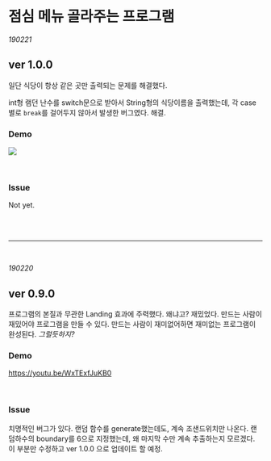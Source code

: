 # 점심 메뉴 골라주는 프로그램

*190221*

## ver 1.0.0

일단 식당이 항상 같은 곳만 출력되는 문제를 해결했다. 

int형 램던 난수를 switch문으로 받아서 String형의 식당이름을 출력했는데, 각 case별로 `break`를 걸어두지 않아서 발생한 버그였다. 해결.

### Demo

[![](https://lh3.googleusercontent.com/5uC4QFlQHD6aI3pv2qMISC2McEz-A2gqQZeb5cBZ_eHS7HIp0yozgYzr-yRG1ecSJs03iskGYdPsVJb48hUzgfs_uvzRIz-nTw9YGTrApUYPf8tMAWDpK0UTE4zKBde1fXfAmFwyrOJknWOB3DWGvOnGYr3nWeejNjI6N2DmdBSRBbQw1VhhwgUC3AWyuaMqfvk2wE0bLVJHjSxYxEgHNFg7cT6PISsWwbaTaFVG2POdzqfsyHAwC5lgp9U9Jdf8JB_4YQYgv77OQbaJKQearfEZ0Q0jTtpKuU_PVLTVBDACFghd9zjv6sYmtgp2wGHhFYBqeQ0i0oX8lYtjnlGIt7m-SPQNJ2Zzj4-VheMIblNbjk3z898tWuORg9spnqdTNY8nMHB3QTiGnqFDRc94GDMCJrf6yyIdObIrmBTQjr6U7FkMVaFYpmVotO5_uXY77gLKB9iXORIz0HYlevcH7BUbOzLhHBXvu0oP3m3cM3x2KBGilBBH6D5iJytwAqTkl8kKbpRgWaaW-knSyO8v-7RrPql3JWlCpzcXwpOxIfCTOJzmgbOGvkW4OpCpeA2KcY7OA_K3lHBaY_A3bBq5Jaf-euLxdmoZbuI7Ig0Y27pts-gqki6dP3PxZJsQ-5mxwFML8TxOpSyE-WoQlFB3S9ZTmHmrKWp1=w998-h430-no)](https://youtu.be/sHPZaSA48Yg)



<br>

### Issue

Not yet.

<br>

<br>

---

<br>

*190220*

## ver 0.9.0

프로그램의 본질과 무관한 Landing 효과에 주력했다. 왜냐고? 재밌었다. 만드는 사람이 재밌어야 프로그램을 만들 수 있다. 만드는 사람이 재미없어하면 재미없는 프로그램이 완성된다.   *그럴듯하지?*

### Demo

https://youtu.be/WxTExfJuKB0

<br>

### Issue

치명적인 버그가 있다. 랜덤 함수를 generate했는데도, 계속 조샌드위치만 나온다. 랜덤하수의 boundary를 6으로 지정했는데, 왜 마지막 수만 계속 추출하는지 모르겠다. 이 부분만 수정하고 ver 1.0.0 으로 업데이트 할 예정.